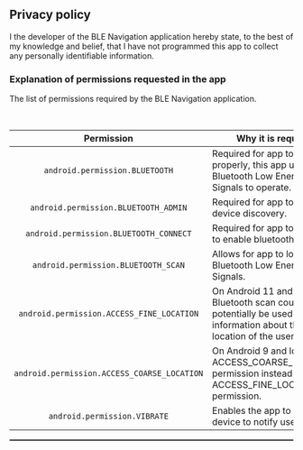 ## Privacy policy

I the developer of the BLE Navigation application hereby state, to the best of my knowledge and belief, that I have not programmed this app to collect any personally identifiable information.

### Explanation of permissions requested in the app

The list of permissions required by the BLE Navigation application.

<br/>

|                 Permission                  | Why it is required                                                                                                        |
|:-------------------------------------------:|---------------------------------------------------------------------------------------------------------------------------|
|       `android.permission.BLUETOOTH`        | Required for app to function properly, this app uses Bluetooth Low Energy Signals to operate.                             |
|    `android.permission.BLUETOOTH_ADMIN`     | Required for app to initiate device discovery.                                                                            |
|   `android.permission.BLUETOOTH_CONNECT`    | Required for app to ask user to enable bluetooth service.                                                                 |
|     `android.permission.BLUETOOTH_SCAN`     | Allows for app to look for Bluetooth Low Energy Signals.                                                                  |
|  `android.permission.ACCESS_FINE_LOCATION`  | On Android 11 and lower, a Bluetooth scan could potentially be used to gather information about the location of the user. |
| `android.permission.ACCESS_COARSE_LOCATION` | On Android 9 and lower, use ACCESS_COARSE_LOCATION permission instead of the ACCESS_FINE_LOCATION permission.             |
|        `android.permission.VIBRATE`         | Enables the app to vibrate device to notify user.                                                                         |


 <hr style="border:1px solid gray">